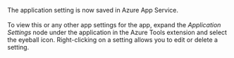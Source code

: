 The application setting is now saved in Azure App Service.<br>
<br>
To view this or any other app settings for the app, expand the *Application Settings* node under the application in the Azure Tools extension and select the eyeball icon. Right-clicking on a setting allows you to edit or delete a setting.